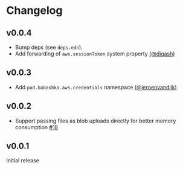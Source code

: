 # Changelog

## v0.0.4

- Bump deps (see `deps.edn`).
- Add forwarding of `aws.sessionToken` system property [(@digash)](https://github.com/digash)

## v0.0.3

- Add `pod.babashka.aws.credentials` namespace [(@jeroenvandijk)](https://github.com/jeroenvandijk)

## v0.0.2

- Support passing files as blob uploads directly for better memory consumption [#18](https://github.com/babashka/pod-babashka-aws/issues/18)

## v0.0.1

Initial release
